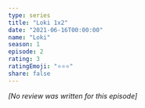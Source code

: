```yaml
---
type: series
title: "Loki 1x2"
date: "2021-06-16T00:00:00"
name: "Loki"
season: 1
episode: 2
rating: 3
ratingEmoji: "⭐️⭐️⭐️"
share: false
---
```


_[No review was written for this episode]_
